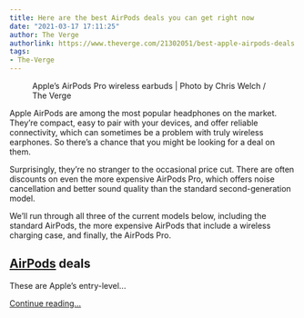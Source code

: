 ```yaml
---
title: Here are the best AirPods deals you can get right now
date: "2021-03-17 17:11:25"
author: The Verge
authorlink: https://www.theverge.com/21302051/best-apple-airpods-deals
tags:
- The-Verge
---
```

<figure>
      <img alt="" src="https://cdn.vox-cdn.com/thumbor/Xuyyq2uKdLAhw_sX1Ij4bBYJxio=/0x0:2040x1360/1310x873/cdn.vox-cdn.com/uploads/chorus_image/image/67012056/cwelch_191031_3763_0003.5.jpg" />
        <figcaption>Apple’s AirPods Pro wireless earbuds | Photo by Chris Welch / The Verge</figcaption>
    </figure>

  <p id="V9cZCU">Apple AirPods are among the most popular headphones on the market. They’re compact, easy to pair with your devices, and offer reliable connectivity, which can sometimes be a problem with truly wireless earphones. So there’s a chance that you might be looking for a deal on them. </p>
<p id="OR97R2">Surprisingly, they’re no stranger to the occasional price cut. There are often discounts on even the more expensive AirPods Pro, which offers noise cancellation and better sound quality than the standard second-generation model.</p>
<p id="eJ0Ffb">We’ll run through all three of the current models below, including the standard AirPods, the more expensive AirPods that include a wireless charging case, and finally, the AirPods Pro.</p>
<h2 id="VFDHZw">
<a href="https://www.theverge.com/2019/3/29/18286012/apple-airpods-2-new-2nd-gen-review-price-specs-features"><strong>AirPods</strong></a><strong> deals</strong>
</h2>
<p id="R1mQdI">These are Apple’s entry-level...</p>
  <p>
    <a href="https://www.theverge.com/21302051/best-apple-airpods-deals">Continue reading&hellip;</a>
  </p>